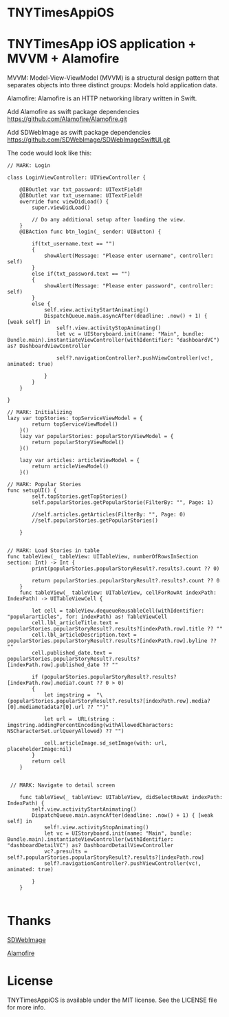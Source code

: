 # TNYTimesAppiOS

<h1>TNYTimesApp iOS application + MVVM + Alamofire </h1>

MVVM: Model-View-ViewModel (MVVM) is a structural design pattern that separates objects into three distinct groups: Models hold application data. 

Alamofire: Alamofire is an HTTP networking library written in Swift. 

Add Alamofire as swift package dependencies
https://github.com/Alamofire/Alamofire.git

Add SDWebImage as swift package dependencies
https://github.com/SDWebImage/SDWebImageSwiftUI.git




The code would look like this:

```
// MARK: Login

class LoginViewController: UIViewController {
    
    @IBOutlet var txt_password: UITextField!
    @IBOutlet var txt_username: UITextField!
    override func viewDidLoad() {
        super.viewDidLoad()
        
        // Do any additional setup after loading the view.
    }
    @IBAction func btn_login(_ sender: UIButton) {
        
        if(txt_username.text == "")
        {
            showAlert(Message: "Please enter username", controller: self)
        }
        else if(txt_password.text == "")
        {
            showAlert(Message: "Please enter password", controller: self)
        }
        else {           
            self.view.activityStartAnimating()
            DispatchQueue.main.asyncAfter(deadline: .now() + 1) { [weak self] in
                self!.view.activityStopAnimating()
                let vc = UIStoryboard.init(name: "Main", bundle: Bundle.main).instantiateViewController(withIdentifier: "dashboardVC") as? DashboardViewController
                
                self?.navigationController?.pushViewController(vc!, animated: true)
                
            }
        }
    }
    
}

```

```
// MARK: Initializing
lazy var topStories: topServiceViewModel = {
        return topServiceViewModel()
    }()
    lazy var popularStories: popularStoryViewModel = {
        return popularStoryViewModel()
    }()
    
    lazy var articles: articleViewModel = {
        return articleViewModel()
    }()

```

```
// MARK: Popular Stories
func setupUI() {
        self.topStories.getTopStories()
        self.popularStories.getPopularStorie(FilterBy: "", Page: 1)

        //self.articles.getArticles(FilterBy: "", Page: 0)
        //self.popularStories.getPopularStories()

    }
    
```

```
// MARK: Load Stories in table
func tableView(_ tableView: UITableView, numberOfRowsInSection section: Int) -> Int {
        print(popularStories.popularStoryResult?.results?.count ?? 0)
        
        return popularStories.popularStoryResult?.results?.count ?? 0
    }
    func tableView(_ tableView: UITableView, cellForRowAt indexPath: IndexPath) -> UITableViewCell {
        
        let cell = tableView.dequeueReusableCell(withIdentifier: "populararticles", for: indexPath) as! TableViewCell
        cell.lbl_articleTitle.text = popularStories.popularStoryResult?.results?[indexPath.row].title ?? ""
        cell.lbl_articleDescription.text = popularStories.popularStoryResult?.results?[indexPath.row].byline ?? ""
        cell.published_date.text = popularStories.popularStoryResult?.results?[indexPath.row].published_date ?? ""
        
        if (popularStories.popularStoryResult?.results?[indexPath.row].media?.count ?? 0 > 0)
        {
            let imgstring =  "\(popularStories.popularStoryResult?.results?[indexPath.row].media?[0].mediametadata?[0].url ?? "")"
            
            let url =  URL(string : imgstring.addingPercentEncoding(withAllowedCharacters: NSCharacterSet.urlQueryAllowed) ?? "")
            
            cell.articleImage.sd_setImage(with: url, placeholderImage:nil)
        }
        return cell
    }
   
 ```
    
```
 // MARK: Navigate to detail screen

    func tableView(_ tableView: UITableView, didSelectRowAt indexPath: IndexPath) {
        self.view.activityStartAnimating()
        DispatchQueue.main.asyncAfter(deadline: .now() + 1) { [weak self] in
            self!.view.activityStopAnimating()
            let vc = UIStoryboard.init(name: "Main", bundle: Bundle.main).instantiateViewController(withIdentifier: "dashboardDetailVC") as? DashboardDetailViewController
            vc?.presults = self?.popularStories.popularStoryResult?.results?[indexPath.row]
            self?.navigationController?.pushViewController(vc!, animated: true)
            
        }
    }
     
```
      
# Thanks

[SDWebImage](https://github.com/SDWebImage/SDWebImageSwiftUI.git)

[Alamofire](https://github.com/Alamofire/Alamofire)


# License

TNYTimesAppiOS is available under the MIT license. See the LICENSE file for more info.

      
      
